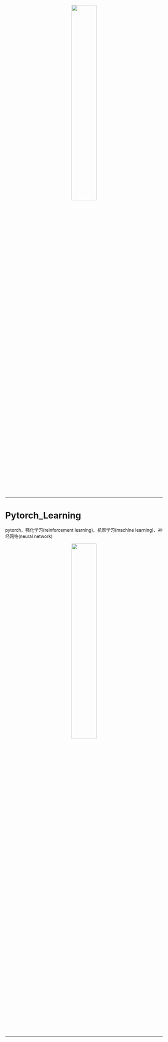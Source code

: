 <p align="center"><img width="40%" src="https://github.com/Walhalla-Summary/Pytorch_Learning/blob/master/pytorch/pytorch_logo.png" /></p>

--------------------------------------------------------------------------------


# Pytorch_Learning

pytorch、强化学习(reinforcement learning)、机器学习(machine learning)、神经网络(neural network)


<p align="center"><img width="40%" src="https://github.com/Walhalla-Summary/Pytorch_Learning/blob/master/pytorch/pandas_white.svg" /></p>

--------------------------------------------------------------------------------


